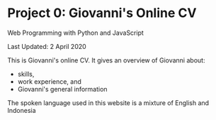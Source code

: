 # Project 0: Giovanni's Online CV

Web Programming with Python and JavaScript

Last Updated: 2 April 2020

This is Giovanni's online CV. It gives an overview of Giovanni about:
- skills,
- work experience, and
- Giovanni's general information

The spoken language used in this website is a mixture of English and Indonesia
